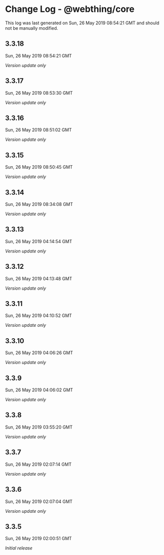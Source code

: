 # Change Log - @webthing/core

This log was last generated on Sun, 26 May 2019 08:54:21 GMT and should not be manually modified.

## 3.3.18
Sun, 26 May 2019 08:54:21 GMT

*Version update only*

## 3.3.17
Sun, 26 May 2019 08:53:30 GMT

*Version update only*

## 3.3.16
Sun, 26 May 2019 08:51:02 GMT

*Version update only*

## 3.3.15
Sun, 26 May 2019 08:50:45 GMT

*Version update only*

## 3.3.14
Sun, 26 May 2019 08:34:08 GMT

*Version update only*

## 3.3.13
Sun, 26 May 2019 04:14:54 GMT

*Version update only*

## 3.3.12
Sun, 26 May 2019 04:13:48 GMT

*Version update only*

## 3.3.11
Sun, 26 May 2019 04:10:52 GMT

*Version update only*

## 3.3.10
Sun, 26 May 2019 04:06:26 GMT

*Version update only*

## 3.3.9
Sun, 26 May 2019 04:06:02 GMT

*Version update only*

## 3.3.8
Sun, 26 May 2019 03:55:20 GMT

*Version update only*

## 3.3.7
Sun, 26 May 2019 02:07:14 GMT

*Version update only*

## 3.3.6
Sun, 26 May 2019 02:07:04 GMT

*Version update only*

## 3.3.5
Sun, 26 May 2019 02:00:51 GMT

*Initial release*

